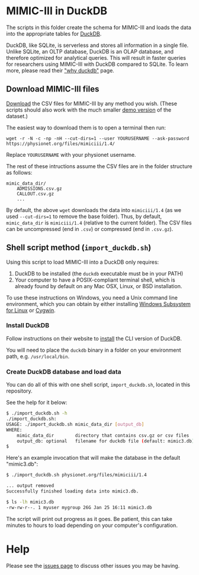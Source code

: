 # MIMIC-III in DuckDB

The scripts in this folder create the schema for MIMIC-III and
loads the data into the appropriate tables for
[DuckDB](https://duckdb.org/).

DuckDB, like SQLite, is serverless and
stores all information in a single file.
Unlike SQLite, an OLTP database,
DuckDB is an OLAP database, and therefore optimized for analytical queries.
This will result in faster queries for researchers using MIMIC-III
with DuckDB compared to SQLite.
To learn more, please read their ["why duckdb"](https://duckdb.org/docs/why_duckdb)
page.

## Download MIMIC-III files

[Download](https://physionet.org/content/mimiciii/1.4/)
the CSV files for MIMIC-III by any method you wish.
(These scripts should also work with the much smaller
[demo version](https://physionet.org/content/mimiciii-demo/1.4/#files-panel)
of the dataset.)

The easiest way to download them is to open a terminal then run:

```
wget -r -N -c -np -nH --cut-dirs=1 --user YOURUSERNAME --ask-password https://physionet.org/files/mimiciii/1.4/
```

Replace `YOURUSERNAME` with your physionet username.

The rest of these intructions assume the CSV files are in the folder structure as follows:
    
```
mimic_data_dir/
    ADMISSIONS.csv.gz
    CALLOUT.csv.gz
    ...
```

By default, the above `wget` downloads the data into `mimiciii/1.4` (as we used `--cut-dirs=1` to remove the base folder). Thus, by default, `mimic_data_dir` is `mimiciii/1.4` (relative to the current folder). The CSV files can be uncompressed (end in `.csv`) or compressed (end in `.csv.gz`).


## Shell script method (`import_duckdb.sh`)

Using this script to load MIMIC-III into a DuckDB
only requires:
1. DuckDB to be installed (the `duckdb` executable must be in your PATH)
2. Your computer to have a POSIX-compliant terminal shell,
   which is already found by default on any Mac OSX, Linux, or BSD installation.

To use these instructions on Windows,
you need a Unix command line environment,
which you can obtain by either installing
[Windows Subsystem for Linux](https://docs.microsoft.com/en-us/windows/wsl/install-win10)
or [Cygwin](https://www.cygwin.com/).

### Install DuckDB

Follow instructions on their website to
[install](https://duckdb.org/docs/installation/)
the CLI version of DuckDB.

You will need to place the `duckdb` binary in a folder on your environment path,
e.g. `/usr/local/bin`.


### Create DuckDB database and load data

You can do all of this with one shell script, `import_duckdb.sh`,
located in this repository.

See the help for it below:

```sh
$ ./import_duckdb.sh -h
./import_duckdb.sh:
USAGE: ./import_duckdb.sh mimic_data_dir [output_db]
WHERE:
    mimic_data_dir        directory that contains csv.gz or csv files
    output_db: optional   filename for duckdb file (default: mimic3.db)
$
```

Here's an example invocation that will make the database in the default "mimic3.db":

```sh
$ ./import_duckdb.sh physionet.org/files/mimiciii/1.4

... output removed
Successfully finished loading data into mimic3.db.

$ ls -lh mimic3.db
-rw-rw-r--. 1 myuser mygroup 26G Jan 25 16:11 mimic3.db
```

The script will print out progress as it goes.
Be patient, this can take minutes to hours to load
depending on your computer's configuration.


# Help

Please see the [issues page](https://github.com/MIT-LCP/mimic-code/issues) to discuss other issues you may be having.
